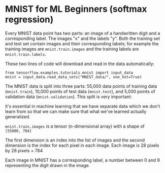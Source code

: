 # MNIST for ML Beginners (softmax regression)

Every MNIST data point has two parts: an image of a handwritten digit and a corresponding label. The images "x" and the labels "y". Both the training set and test set contain images and their corresponding labels; for example the training images are ```mnist.train.images``` and the training labels are ```mnist.train.labels```.

These two lines of code will download and read in the data automatically:

```
from tensorflow.examples.tutorials.mnist import input_data
mnist = input_data.read_data_sets("MNIST_data/", one_hot=True)
```

The MNIST data is split into three parts: 55,000 data points of training data (```mnist.train```), 10,000 points of test data (```mnist.test```), and 5,000 points of validation data (```mnist.validation```). This split is very important:

it's essential in machine learning that we have separate data which we don't learn from so that we can make sure that what we've learned actually generalized.
 
```mnist.train.images``` is a tensor (n-dimensional array) with a shape of ```[55000, 784]```
 
The first dimension is an index into the list of images and the second dimension is the index for each pixel in each image. Each image is 28 pixels by 28 pixels = 784

Each image in MNIST has a corresponding label, a number between 0 and 9 representing the digit drawn in the image.
